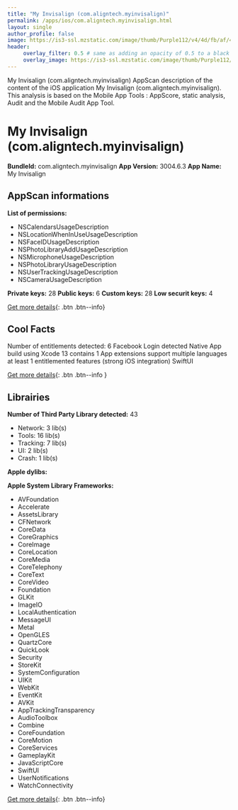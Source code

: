 ```yaml
---
title: "My Invisalign (com.aligntech.myinvisalign)"
permalink: /apps/ios/com.aligntech.myinvisalign.html
layout: single
author_profile: false
image: https://is3-ssl.mzstatic.com/image/thumb/Purple112/v4/4d/fb/af/4dfbaf90-46ab-06be-f264-2e28c20d6ac6/AppIcon-1x_U007emarketing-0-5-0-0-85-220-0.png/512x512bb.jpg
header: 
     overlay_filter: 0.5 # same as adding an opacity of 0.5 to a black background
     overlay_image: https://is3-ssl.mzstatic.com/image/thumb/Purple112/v4/4d/fb/af/4dfbaf90-46ab-06be-f264-2e28c20d6ac6/AppIcon-1x_U007emarketing-0-5-0-0-85-220-0.png/512x512bb.jpg
---
```

My Invisalign (com.aligntech.myinvisalign) AppScan description of the content of the iOS application My Invisalign (com.aligntech.myinvisalign). This analysis is based on the Mobile App Tools : AppScore, static analysis, Audit and the Mobile Audit App Tool.

# My Invisalign (com.aligntech.myinvisalign)

**BundleId:** com.aligntech.myinvisalign
**App Version:** 3004.6.3
**App Name:** My Invisalign


## AppScan informations 

**List of permissions:** 
- NSCalendarsUsageDescription
- NSLocationWhenInUseUsageDescription
- NSFaceIDUsageDescription
- NSPhotoLibraryAddUsageDescription
- NSMicrophoneUsageDescription
- NSPhotoLibraryUsageDescription
- NSUserTrackingUsageDescription
- NSCameraUsageDescription
  
  
**Private keys:** 28
**Public keys:** 6
**Custom keys:** 28
**Low securit keys:** 4
  
[Get more details](/pricing.html){: .btn .btn--info}

## Cool Facts

Number of entitlements detected: 6
Facebook Login detected
Native App
build using Xcode 13
contains 1 App extensions
support multiple languages
at least 1 entitlemented features (strong iOS integration)
SwiftUI
  
[Get more details](/pricing.html){: .btn .btn--info }

## Librairies 
**Number of Third Party Library detected:** 43
- Network: 3 lib(s)
- Tools: 16 lib(s)
- Tracking: 7 lib(s)
- UI: 2 lib(s)
- Crash: 1 lib(s)


**Apple dylibs:**


**Apple System Library Frameworks:**
- AVFoundation
- Accelerate
- AssetsLibrary
- CFNetwork
- CoreData
- CoreGraphics
- CoreImage
- CoreLocation
- CoreMedia
- CoreTelephony
- CoreText
- CoreVideo
- Foundation
- GLKit
- ImageIO
- LocalAuthentication
- MessageUI
- Metal
- OpenGLES
- QuartzCore
- QuickLook
- Security
- StoreKit
- SystemConfiguration
- UIKit
- WebKit
- EventKit
- AVKit
- AppTrackingTransparency
- AudioToolbox
- Combine
- CoreFoundation
- CoreMotion
- CoreServices
- GameplayKit
- JavaScriptCore
- SwiftUI
- UserNotifications
- WatchConnectivity


  
[Get more details](/pricing.html){: .btn .btn--info}

